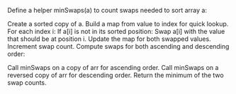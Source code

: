 Define a helper minSwaps(a) to count swaps needed to sort array a:

Create a sorted copy of a.
Build a map from value to index for quick lookup.
For each index i:
If a[i] is not in its sorted position:
Swap a[i] with the value that should be at position i.
Update the map for both swapped values.
Increment swap count.
Compute swaps for both ascending and descending order:

Call minSwaps on a copy of arr for ascending order.
Call minSwaps on a reversed copy of arr for descending order.
Return the minimum of the two swap counts.